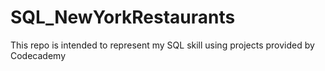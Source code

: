 # SQL_NewYorkRestaurants
This repo is intended to represent my SQL skill using projects provided by Codecademy
